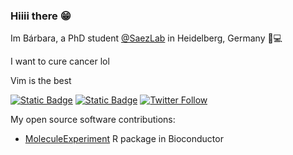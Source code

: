### Hiiii there 😁

Im Bárbara, a PhD student [@SaezLab](https://github.com/saezlab) in Heidelberg, Germany 🧬💻

I want to cure cancer lol

Vim is the best

<!-- badges start -->
[![Static Badge](https://img.shields.io/badge/linkedin-%2300008B)](https://www.linkedin.com/in/barbarazpc/)
[![Static Badge](https://img.shields.io/badge/Mastodon-8A2BE2)](https://fosstodon.org/@zpcbarbara)
[![Twitter Follow](https://img.shields.io/twitter/follow/zpcbarbara)](https://twitter.com/intent/follow?screen_name=zpcbarbara)
<!-- bades end -->

My open source software contributions:
- [MoleculeExperiment](https://bioconductor.org/packages/release/bioc/html/MoleculeExperiment.html) R package in Bioconductor

<!--
**barbarazpc/barbarazpc** is a ✨ _special_ ✨ repository because its `README.md` (this file) appears on your GitHub profile.

Here are some ideas to get you started:

- 🔭 I’m currently working on ...
- 🌱 I’m currently learning ...
- 👯 I’m looking to collaborate on ...
- 🤔 I’m looking for help with ...
- 💬 Ask me about ...
- 📫 How to reach me: ...
- 😄 Pronouns: ...
- ⚡ Fun fact: ...
-->
